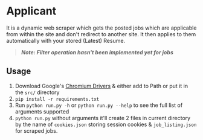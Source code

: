 # Applicant
It is a dynamic web scraper which gets the posted jobs which are applicable from within the site and don't redirect to another site. It then applies to them automatically with your stored (Latest) Resume.
> _**Note: Filter operation hasn't been implemented yet for jobs**_

## Usage
1. Download Google's [Chromium Drivers](https://sites.google.com/a/chromium.org/chromedriver/downloads) & either add to Path or put it in the `src/` directory
2. `pip install -r requirements.txt`
3. Run `python run.py -h` or `python run.py --help` to see the full list of arguments supported
4. `python run.py` without arguments it'll create 2 files in current directory by the name of `cookies.json` storing session cookies & `job_listing.json` for scraped jobs.

